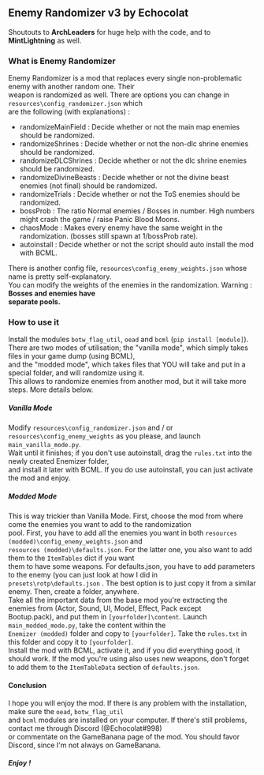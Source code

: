 ## Enemy Randomizer v3 by Echocolat

Shoutouts to __ArchLeaders__ for huge help with the code, and to __MintLightning__ as well.

### What is Enemy Randomizer

Enemy Randomizer is a mod that replaces every single non-problematic enemy with another random one. Their  
weapon is randomized as well. There are options you can change in `resources\config_randomizer.json` which  
are the following (with explanations) :  
* randomizeMainField : Decide whether or not the main map enemies should be randomized.
* randomizeShrines : Decide whether or not the non-dlc shrine enemies should be randomized.
* randomizeDLCShrines : Decide whether or not the dlc shrine enemies should be randomized.
* randomizeDivineBeasts : Decide whether or not the divine beast enemies (not final) should be randomized.
* randomizeTrials : Decide whether or not the ToS enemies should be randomized.
* bossProb : The ratio Normal enemies / Bosses in number. High numbers might crash the game / raise Panic Blood Moons.
* chaosMode : Makes every enemy have the same weight in the randomization. (bosses still spawn at 1/bossProb rate).
* autoinstall : Decide whether or not the script should auto install the mod with BCML.

There is another config file, `resources\config_enemy_weights.json` whose name is pretty self-explanatory.  
You can modify the weights of the enemies in the randomization. Warning : __Bosses and enemies have__  
__separate pools.__  

### How to use it

Install the modules `botw_flag_util`, `oead` and `bcml` (`pip install [module]`).  
There are two modes of utilisation; the "vanilla mode", which simply takes files in your game dump (using BCML),  
and the "modded mode", which takes files that YOU will take and put in a special folder, and will randomize using it.  
This allows to randomize enemies from another mod, but it will take more steps. More details below.  

##### Vanilla Mode

Modify `resources\config_randomizer.json` and / or `resources\config_enemy_weights` as you please, and launch `main_vanilla_mode.py`.  
Wait until it finishes; if you don't use autoinstall, drag the `rules.txt` into the newly created Enemizer folder,  
and install it later with BCML. If you do use autoinstall, you can just activate the mod and enjoy.

##### Modded Mode

This is way trickier than Vanilla Mode. First, choose the mod from where come the enemies you want to add to the randomization  
pool. First, you have to add all the enemies you want in both `resources (modded)\config_enemy_weights.json` and  
`resources (modded)\defaults.json`. For the latter one, you also want to add them to the `ItemTables` dict if you want  
them to have some weapons. For defaults.json, you have to add parameters to the enemy (you can just look at how I did in  
`presets\rotp\defaults.json` . The best option is to just copy it from a similar enemy. Then, create a folder, anywhere.  
Take all the important data from the base mod you're extracting the enemies from (Actor, Sound, UI, Model, Effect, Pack except  
Bootup.pack), and put them in `[yourfolder]\content`. Launch `main_modded_mode.py`, take the content within the  
`Enemizer (modded)` folder and copy to `[yourfolder]`. Take the `rules.txt` in this folder and copy it to `[yourfolder]`.  
Install the mod with BCML, activate it, and if you did everything good, it should work. If the mod you're using also uses 
new weapons, don't forget to add them to the `ItemTableData` section of `defaults.json`.

#### Conclusion

I hope you will enjoy the mod. If there is any problem with the installation, make sure the `oead`, `botw_flag_util`  
and `bcml` modules are installed on your computer. If there's still problems, contact me through Discord (@Echocolat#998)  
or commentate on the GameBanana page of the mod. You should favor Discord, since I'm not always on GameBanana.  

##### Enjoy !